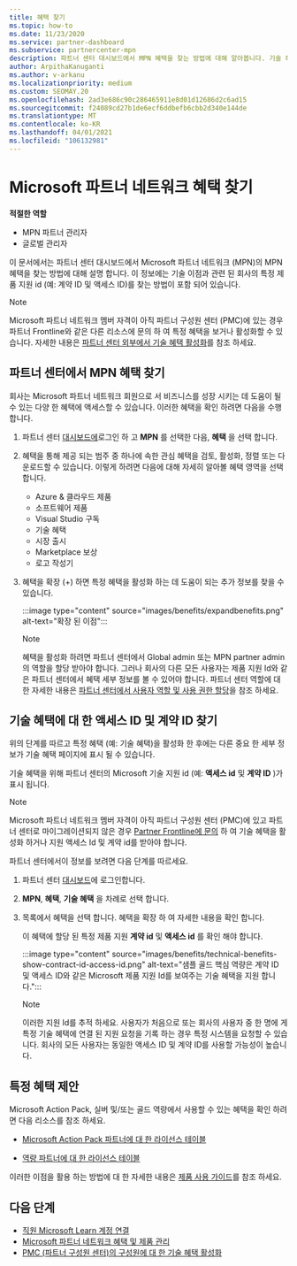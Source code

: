 ```yaml
---
title: 혜택 찾기
ms.topic: how-to
ms.date: 11/23/2020
ms.service: partner-dashboard
ms.subservice: partnercenter-mpn
description: 파트너 센터 대시보드에서 MPN 혜택을 찾는 방법에 대해 알아봅니다. 기술 혜택에 대 한 액세스 ID 및 계약 ID를 찾는 방법에 대 한 정보가 포함 되어 있습니다.
author: ArpithaKanuganti
ms.author: v-arkanu
ms.localizationpriority: medium
ms.custom: SEOMAY.20
ms.openlocfilehash: 2ad3e686c90c286465911e8d01d12686d2c6ad15
ms.sourcegitcommit: f24089cd27b1de6ecf6ddbefb6cbb2d340e144de
ms.translationtype: MT
ms.contentlocale: ko-KR
ms.lasthandoff: 04/01/2021
ms.locfileid: "106132981"
---
```

# <a name="locate-your-microsoft-partner-network-benefits"></a>Microsoft 파트너 네트워크 혜택 찾기 

**적절한 역할**

- MPN 파트너 관리자
- 글로벌 관리자

이 문서에서는 파트너 센터 대시보드에서 Microsoft 파트너 네트워크 (MPN)의 MPN 혜택을 찾는 방법에 대해 설명 합니다. 이 정보에는 기술 이점과 관련 된 회사의 특정 제품 지원 id (예: 계약 ID 및 액세스 ID)를 찾는 방법이 포함 되어 있습니다.

>[!NOTE]
> Microsoft 파트너 네트워크 멤버 자격이 아직 파트너 구성원 센터 (PMC)에 있는 경우 파트너 Frontline와 같은 다른 리소스에 문의 하 여 특정 혜택을 보거나 활성화할 수 있습니다. 자세한 내용은 [파트너 센터 외부에서 기술 혜택 활성화](partner-membership-center-tech-benefits-activate.md)를 참조 하세요.

## <a name="find-your-mpn-benefits-in-partner-center"></a>파트너 센터에서 MPN 혜택 찾기

회사는 Microsoft 파트너 네트워크 회원으로 서 비즈니스를 성장 시키는 데 도움이 될 수 있는 다양 한 혜택에 액세스할 수 있습니다. 이러한 혜택을 확인 하려면 다음을 수행 합니다.

1. 파트너 센터 [대시보드에](https://partner.microsoft.com/dashboard/home)로그인 하 고 **MPN** 를 선택한 다음, **혜택** 을 선택 합니다.

2. 혜택을 통해 제공 되는 범주 중 하나에 속한 관심 혜택을 검토, 활성화, 정렬 또는 다운로드할 수 있습니다. 이렇게 하려면 다음에 대해 자세히 알아볼 혜택 영역을 선택 합니다.

   - Azure & 클라우드 제품
   - 소프트웨어 제품
   - Visual Studio 구독
   - 기술 혜택
   - 시장 출시
   - Marketplace 보상
   - 로고 작성기

3. 혜택을 확장 (+) 하면 특정 혜택을 활성화 하는 데 도움이 되는 추가 정보를 찾을 수 있습니다.

   :::image type="content" source="images/benefits/expandbenefits.png" alt-text="확장 된 이점":::

   > [!NOTE]
   > 혜택을 활성화 하려면 파트너 센터에서 Global admin 또는 MPN partner admin의 역할을 할당 받아야 합니다. 그러나 회사의 다른 모든 사용자는 제품 지원 Id와 같은 파트너 센터에서 혜택 세부 정보를 볼 수 있어야 합니다. 파트너 센터 역할에 대 한 자세한 내용은 [파트너 센터에서 사용자 역할 및 사용 권한 할당](permissions-overview.md)을 참조 하세요.

## <a name="find-access-id-and-contract-id-for-technical-benefits"></a>기술 혜택에 대 한 액세스 ID 및 계약 ID 찾기

위의 단계를 따르고 특정 혜택 (예: 기술 혜택)을 활성화 한 후에는 다른 중요 한 세부 정보가 기술 혜택 페이지에 표시 될 수 있습니다.

기술 혜택을 위해 파트너 센터의 Microsoft 기술 지원 id (예: **액세스 id** 및 **계약 ID** )가 표시 됩니다.

>[!NOTE]
> Microsoft 파트너 네트워크 멤버 자격이 아직 파트너 구성원 센터 (PMC)에 있고 파트너 센터로 마이그레이션되지 않은 경우 [Partner Frontline에 문의](partner-membership-center-tech-benefits-activate.md) 하 여 기술 혜택을 활성화 하거나 지원 액세스 Id 및 계약 id를 받아야 합니다.

 파트너 센터에서이 정보를 보려면 다음 단계를 따르세요.

1. 파트너 센터 [대시보드](https://partner.microsoft.com/dashboard/home)에 로그인합니다.

2. **MPN**, **혜택**, **기술 혜택** 을 차례로 선택 합니다.

3. 목록에서 혜택을 선택 합니다. 혜택을 확장 하 여 자세한 내용을 확인 합니다. 

   이 혜택에 할당 된 특정 제품 지원 **계약 id** 및 **액세스 id** 를 확인 해야 합니다.  

   :::image type="content" source="images/benefits/technical-benefits-show-contract-id-access-id.png" alt-text="샘플 골드 핵심 역량은 계약 ID 및 액세스 ID와 같은 Microsoft 제품 지원 Id를 보여주는 기술 혜택을 지원 합니다.":::

   > [!NOTE]
   > 이러한 지원 Id를 추적 하세요. 사용자가 처음으로 또는 회사의 사용자 중 한 명에 게 특정 기술 혜택에 연결 된 지원 요청을 기록 하는 경우 특정 시스템을 요청할 수 있습니다. 회사의 모든 사용자는 동일한 액세스 ID 및 계약 ID를 사용할 가능성이 높습니다.

## <a name="specific-benefit-offers"></a>특정 혜택 제안

Microsoft Action Pack, 실버 및/또는 골드 역량에서 사용할 수 있는 혜택을 확인 하려면 다음 리소스를 참조 하세요.

- [Microsoft Action Pack 파트너에 대 한 라이선스 테이블](https://assetsprod.microsoft.com/en-us/microsoft-action-pack-license-table.pdf)

- [역량 파트너에 대 한 라이선스 테이블](https://assetsprod.microsoft.com/mpn-maps-software-iur-competency-license-table.docx)

이러한 이점을 활용 하는 방법에 대 한 자세한 내용은 [제품 사용 가이드](https://assets.microsoft.com/MPN-MAPS-Product-Usage-Guide.pdf)를 참조 하세요.

## <a name="next-steps"></a>다음 단계

- [직원 Microsoft Learn 계정 연결](ms-learn-associate.md)
- [Microsoft 파트너 네트워크 혜택 및 제품 관리](manage-your-partner-network-benefits.md)
- [PMC (파트너 구성원 센터)의 구성원에 대 한 기술 혜택 활성화](partner-membership-center-tech-benefits-activate.md)